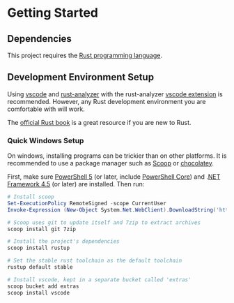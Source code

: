 # Getting Started

## Dependencies

This project requires the [Rust programming language](https://www.rust-lang.org/).

## Development Environment Setup

Using [vscode](https://code.visualstudio.com/) and [rust-analyzer](https://github.com/rust-analyzer/rust-analyzer) with the rust-analyzer [vscode extension](https://marketplace.visualstudio.com/items?itemName=matklad.rust-analyzer) is recommended. However, any Rust development environment you are comfortable with will work.

The [official Rust book](https://doc.rust-lang.org/book/) is a great resource if you are new to Rust.

### Quick Windows Setup

On windows, installing programs can be trickier than on other platforms. It is recommended to use a package manager such as [Scoop](https://scoop.sh/) or [chocolatey](https://chocolatey.org/).

First, make sure [PowerShell 5](https://aka.ms/wmf5download) (or later, include [PowerShell Core](https://docs.microsoft.com/en-us/powershell/scripting/install/installing-powershell-core-on-windows?view=powershell-6)) and .[NET Framework 4.5](https://www.microsoft.com/net/download) (or later) are installed. Then run:

```powershell
# Install scoop
Set-ExecutionPolicy RemoteSigned -scope CurrentUser
Invoke-Expression (New-Object System.Net.WebClient).DownloadString('https://get.scoop.sh')

# Scoop uses git to update itself and 7zip to extract archives
scoop install git 7zip 

# Install the project's dependencies
scoop install rustup

# Set the stable rust toolchain as the default toolchain
rustup default stable

# Install vscode, kept in a separate bucket called 'extras'
scoop bucket add extras
scoop install vscode
```
